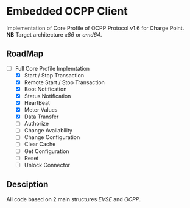 # Embedded OCPP Client

Implementation of Core Profile of OCPP Protocol v1.6 for Charge Point. </br>
**NB** Target architecture *x86* or *amd64*.

## RoadMap

 - [ ] Full Core Profile Implemtation
   - [X] Start / Stop Transaction
   - [X] Remote Start / Stop Transaction
   - [X] Boot Notification
   - [X] Status Notification
   - [X] HeartBeat
   - [X] Meter Values
   - [X] Data Transfer
   - [ ] Authorize
   - [ ] Change Availability
   - [ ] Change Configuration
   - [ ] Clear Cache
   - [ ] Get Configuration
   - [ ] Reset
   - [ ] Unlock Connector

## Desciption

All code based on 2 main structures _EVSE_ and _OCPP_.
  
